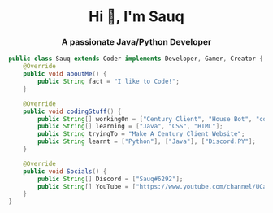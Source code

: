<div align="center">
<h1 align="center">Hi 👋, I'm Sauq</h1>
<h3 align="center">A passionate Java/Python Developer

</div>

```java
public class Sauq extends Coder implements Developer, Gamer, Creator {
    @Override
    public void aboutMe() {
        public String fact = "I like to Code!";
    }

    @Override
    public void codingStuff() {
        public String[] workingOn = ["Century Client", "House Bot", "code-folder-generator", "nebulayt.xyz"];
        public String[] learning = ["Java", "CSS", "HTML"];
        public String tryingTo = "Make A Century Client Website";
        public String learnt = ["Python"], ["Java"], ["Discord.PY"];
    }

    @Override
    public void Socials() {
        public String[] Discord = ["Sauq#6292"];
        public String[] YouTube = ["https://www.youtube.com/channel/UCasgtGl0LX5gTgvVAFpvr5g"];
    }
}
```

